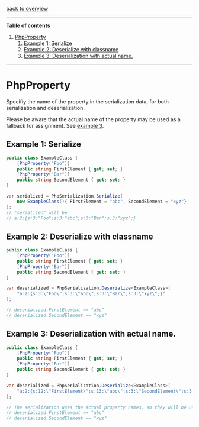 [back to overview](../README.md)

---

**Table of contents**
1. [PhpProperty](#PhpProperty)
	1. [Example 1: Serialize](#Example-1:-Serialize)
	2. [Example 2: Deserialize with classname](#Example-1:-Deserialize-with-classname)
	3. [Example 3: Deserialization with actual name.](#Example-1:-Deserialize-with-actual-name)

---

# PhpProperty

Specifiy the name of the property in the serialization data, for both serialization and deserialization.

Please be aware that the actual name of the property may be used as a fallback for assignment. See [example 3](#Example-1:-Deserialize-with-actual-name).

## Example 1: Serialize


```C#
public class ExampleClass {
	[PhpProperty("Foo")]
	public string FirstElement { get; set; }
	[PhpProperty("Bar")]
	public string SecondElement { get; set; }
}

var serialized = PhpSerialization.Serialize(
	new ExampleClass(){ FirstElement = "abc", SecondElement = "xyz"}
);
// "serialized" will be:
// a:2:{s:3:"Foo";s:3:"abc";s:3:"Bar";s:3:"xyz";}
```


## Example 2: Deserialize with classname

```C#
public class ExampleClass {
	[PhpProperty("Foo")]
	public string FirstElement { get; set; }
	[PhpProperty("Bar")]
	public string SecondElement { get; set; }
}

var deserialized = PhpSerialization.Deserialize<ExampleClass>(
	"a:2:{s:3:\"Foo\";s:3:\"abc\";s:3:\"Bar\";s:3:\"xyz\";}"
);

// deserialized.FirstElement == "abc"
// deserialized.SecondElement == "xyz"
```

## Example 3: Deserialization with actual name.

```C#
public class ExampleClass {
	[PhpProperty("Foo")]
	public string FirstElement { get; set; }
	[PhpProperty("Bar")]
	public string SecondElement { get; set; }
}

var deserialized = PhpSerialization.Deserialize<ExampleClass>(
	"a:2:{s:12:\"FirstElement\";s:13:\"abc\";s:3:\"SecondElement\";s:3:\"xyz\";}"
);

// The serialization uses the actual property names, so they will be used for assignment. Hence:
// deserialized.FirstElement == "abc"
// deserialized.SecondElement == "xyz"
```
